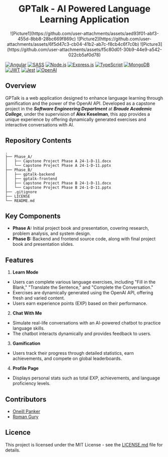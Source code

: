 <h1 align="center">
  GPTalk - AI Powered Language Learning Application
</h1>

<p align="middle">
  ![Picture1](https://github.com/user-attachments/assets/aed93f01-abf3-455d-8bb8-28bc669f869c)
  ![Picture2](https://github.com/user-attachments/assets/6f5d47c3-cb04-41b2-ab7c-f8cb4c6f7c0b)
  ![Picture3](https://github.com/user-attachments/assets/f5c80d01-30b9-44e9-a542-022cb5af0d78)
</p>

[![Angular](https://img.shields.io/badge/Angular-DD0031?style=for-the-badge&logo=angular&logoColor=white)](https://angular.dev/)
[![SASS](https://img.shields.io/badge/SASS-CC6699?style=for-the-badge&logo=sass&logoColor=white)](https://sass-lang.com/)
[![Node.js](https://img.shields.io/badge/Node.js-339933?style=for-the-badge&logo=node.js&logoColor=white)](https://nodejs.org/en)
[![Express.js](https://img.shields.io/badge/Express.js-000000?style=for-the-badge&logo=express&logoColor=white)](https://expressjs.com/)
[![TypeScript](https://img.shields.io/badge/TypeScript-3178C6?style=for-the-badge&logo=typescript&logoColor=white)](https://www.typescriptlang.org/)
[![MongoDB](https://img.shields.io/badge/MongoDB-47A248?style=for-the-badge&logo=mongodb&logoColor=white)](https://www.mongodb.com/)
[![JWT](https://img.shields.io/badge/JWT-000000?style=for-the-badge&logo=jsonwebtokens&logoColor=white)](https://jwt.io/)
[![Jest](https://img.shields.io/badge/Jest-C21325?style=for-the-badge&logo=jest&logoColor=white)](https://jestjs.io/)
[![OpenAI](https://img.shields.io/badge/openai-412991?style=for-the-badge&logo=openai&logoColor=white)](https://platform.openai.com)

## Overview
GPTalk is a web application designed to enhance language learning through gamification and the power of the OpenAI API. Developed as a capstone project in the ***Software Engineering Department*** at ***Braude Academic College***, under the supervision of **Alex Keselman**, this app provides a unique experience by offering dynamically generated exercises and interactive conversations with AI.

## Repository Contents
```
.
├── Phase_A/
│   ├── Capstone Project Phase A 24-1-D-11.docx
│   └── Capstone Project Phase A 24-1-D-11.pptx
├── Phase_B/
│   ├── gptalk-backend
│   ├── gptalk-frontend
│   ├── Capstone Project Phase B 24-1-D-11.docx
│   └── Capstone Project Phase B 24-1-D-11.pptx
├── .gitignore
├── LICENSE
└── README.md
```

## Key Components
- **Phase A:** Initial project book and presentation, covering research, problem analysis, and system design.
- **Phase B:** Backend and frontend source code, along with final project book and presentation slides.

## Features
1. **Learn Mode**
  - Users can complete various language exercises, including "Fill in the Blank," "Translate the Sentence," and "Complete the Conversation."
  - Exercises are dynamically generated using the OpenAI API, offering fresh and varied content.
  - Users earn experience points (EXP) based on their performance.
2. **Chat With Me**
  - Simulate real-life conversations with an AI-powered chatbot to practice language skills.
  - The chatbot interacts dynamically and provides feedback to users.
3. **Gamification**
  - Users track their progress through detailed statistics, earn achievements, and compete on global leaderboards.
4. **Profile Page**
  - Displays personal stats such as total EXP, achievements, and language proficiency levels.

## Contributors
- [Oneill Panker](https://github.com/oneill19)
- [Roman Gury](https://github.com/Roman-G-579)

## Licence
This project is licensed under the MIT License - see the [LICENSE.md](https://github.com/Oneill19/GPTalk/blob/main/LICENSE) file for details.
